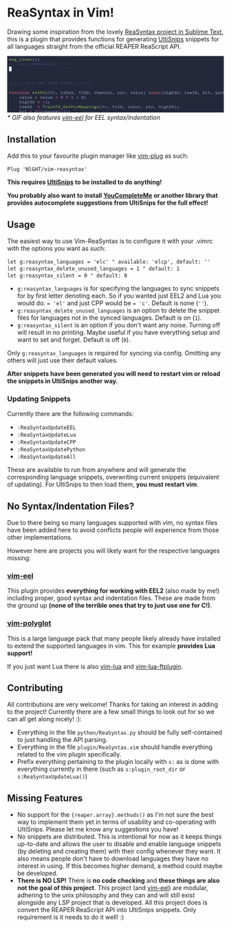 # ReaSyntax in Vim!
Drawing some inspiration from the lovely  [ReaSyntax project in Sublime Text](https://github.com/Breeder/ReaSyntax), this is a plugin that provides functions for generating [UltiSnips](https://github.com/SirVer/ultisnips) snippets for all languages straight from the official REAPER ReaScript API.

![ReaSyntaxDisplayGIF](https://github.com/NlGHT/vim-reasyntax/blob/assets/EELVimSupport.gif?raw=true)
*\* GIF also features [vim-eel](https://github.com/NlGHT/vim-eel) for EEL syntax/indentation*

## Installation
Add this to your favourite plugin manager like [vim-plug](https://github.com/junegunn/vim-plug) as such:
```vim
Plug 'NlGHT/vim-reasyntax'
```
**This requires [UltiSnips](https://github.com/SirVer/ultisnips) to be installed to do anything!**

**You probably also want to install [YouCompleteMe](https://github.com/ycm-core/YouCompleteMe) or another library that provides autocomplete suggestions from UltiSnips for the full effect!**

## Usage
The easiest way to use Vim-ReaSyntax is to configure it with your .vimrc with the options you want as such:

```vim
let g:reasyntax_languages = 'elc' " available: 'elcp', default: ''
let g:reasyntax_delete_unused_languages = 1 " default: 1
let g:reasyntax_silent = 0 " default: 0
```

- `g:reasyntax_languages` is for specifying the languages to sync snippets for by first letter denoting each.  So if you wanted just EEL2 and Lua you would do: `= 'el'` and just CPP would be `= 'c'`.  Default is none (`''`).
- `g:reasyntax_delete_unused_languages` is an option to delete the snippet files for languages not in the synced languages. Default is on (`1`).
- `g:reasyntax_silent` is an option if you don't want any noise.  Turning off will result in no printing.  Maybe useful if you have everything setup and want to set and forget.  Default is off (`0`).

Only `g:reasyntax_languages` is required for syncing via config.  Omitting any others will just use their default values.

**After snippets have been generated you will need to restart vim or reload the snippets in UltiSnips another way.**

### Updating Snippets
Currently there are the following commands:
- `:ReaSyntaxUpdateEEL`
- `:ReaSyntaxUpdateLua`
- `:ReaSyntaxUpdateCPP`
- `:ReaSyntaxUpdatePython`
- `:ReaSyntaxUpdateAll`

These are available to run from anywhere and will generate the corresponding language snippets, overwriting current snippets (equivalent of updating). For UltiSnips to then load them, **you must restart vim**.

## No Syntax/Indentation Files?
Due to there being so many languages supported with vim, no syntax files have been added here to avoid conflicts people will experience from those other implementations.

However here are projects you will likely want for the respective languages missing:
### [vim-eel](https://github.com/NlGHT/vim-eel)
This plugin provides **everything for working with EEL2** (also made by me!) including proper, good syntax and indentation files.  These are made from the ground up **(none of the terrible ones that try to just use one for C!)**.
### [vim-polyglot](https://github.com/sheerun/vim-polyglot)
This is a large language pack that many people likely already have installed to extend the supported languages in vim.  This for example **provides Lua support!**

If you just want Lua there is also [vim-lua](https://github.com/tbastos/vim-lua) and [vim-lua-ftplugin](https://github.com/xolox/vim-lua-ftplugin).

## Contributing
All contributions are very welcome!  Thanks for taking an interest in adding to the project!  Currently there are a few small things to look out for so we can all get along nicely! :):
- Everything in the file `python/ReaSyntax.py` should be fully self-contained to just handling the API parsing.
- Everything in the file `plugin/ReaSyntax.vim` should handle everything related to the vim plugin specifically.
- Prefix everything pertaining to the plugin locally with `s:` as is done with everything currently in there (such as `s:plugin_root_dir` or `s:ReaSyntaxUpdateLua()`)

## Missing Features
- No support for the `{reaper.array}.methods()` as I'm not sure the best way to implement them yet in terms of usability and co-operating with UltiSnips.  Please let me know any suggestions you have!
- No snippets are distributed.  This is intentional for now as it keeps things up-to-date and allows the user to disable and enable language snippets (by deleting and creating them) with their config whenever they want.  It also means people don't have to download languages they have no interest in using.  If this becomes higher demand, a method could maybe be developed.
- **There is NO LSP!**  There is **no code checking** and **these things are also not the goal of this project**.  This project (and [vim-eel](https://github.com/NlGHT/vim-eel)) are modular, adhering to the unix philosophy and they can and will still exist alongside any LSP project that is developed.  All this project does is convert the REAPER ReaScript API into UltiSnips snippets.  Only requirement is it needs to do it well! :)
